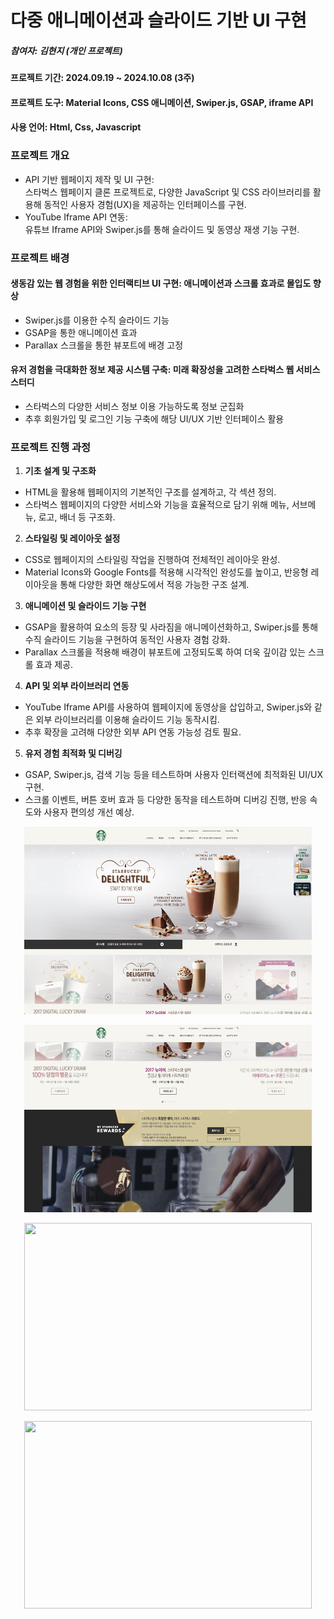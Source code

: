 # 다중 애니메이션과 슬라이드 기반 UI 구현

##### 참여자: 김현지 (개인 프로젝트)  
  
#### 프로젝트 기간: 2024.09.19 ~ 2024.10.08 (3주)  
  
#### 프로젝트 도구: Material Icons, CSS 애니메이션, Swiper.js, GSAP, iframe API
  
#### 사용 언어: Html, Css, Javascript  
  
### 프로젝트 개요  
  - API 기반 웹페이지 제작 및 UI 구현:  
스타벅스 웹페이지 클론 프로젝트로, 다양한 JavaScript 및 CSS 라이브러리를 활용해 동적인 사용자 경험(UX)을 제공하는 인터페이스를 구현.
  - YouTube Iframe API 연동:  
유튜브 Iframe API와 Swiper.js를 통해 슬라이드 및 동영상 재생 기능 구현.  
  
### 프로젝트 배경  
#### 생동감 있는 웹 경험을 위한 인터랙티브 UI 구현: 애니메이션과 스크롤 효과로 몰입도 향상
  - Swiper.js를 이용한 수직 슬라이드 기능
  - GSAP을 통한 애니메이션 효과
  - Parallax 스크롤을 통한 뷰포트에 배경 고정  
#### 유저 경험을 극대화한 정보 제공 시스템 구축: 미래 확장성을 고려한 스타벅스 웹 서비스 스터디
  - 스타벅스의 다양한 서비스 정보 이용 가능하도록 정보 군집화 
  - 추후 회원가입 및 로그인 기능 구축에 해당 UI/UX 기반 인터페이스 활용  
  
### 프로젝트 진행 과정  
1. **기초 설계 및 구조화**
  - HTML을 활용해 웹페이지의 기본적인 구조를 설계하고, 각 섹션 정의.
  - 스타벅스 웹페이지의 다양한 서비스와 기능을 효율적으로 담기 위해 메뉴, 서브메뉴, 로고, 배너 등 구조화.

2. **스타일링 및 레이아웃 설정**
  - CSS로 웹페이지의 스타일링 작업을 진행하여 전체적인 레이아웃 완성.
  - Material Icons와 Google Fonts를 적용해 시각적인 완성도를 높이고, 반응형 레이아웃을 통해 다양한 화면 해상도에서 적응 가능한 구조 설계.

3. **애니메이션 및 슬라이드 기능 구현**
  - GSAP을 활용하여 요소의 등장 및 사라짐을 애니메이션화하고, Swiper.js를 통해 수직 슬라이드 기능을 구현하여 동적인 사용자 경험 강화.
  - Parallax 스크롤을 적용해 배경이 뷰포트에 고정되도록 하여 더욱 깊이감 있는 스크롤 효과 제공.

4. **API 및 외부 라이브러리 연동**
  - YouTube Iframe API를 사용하여 웹페이지에 동영상을 삽입하고, Swiper.js와 같은 외부 라이브러리를 이용해 슬라이드 기능 동작시킴.
  - 추후 확장을 고려해 다양한 외부 API 연동 가능성 검토 필요.

5. **유저 경험 최적화 및 디버깅**
  - GSAP, Swiper.js, 검색 기능 등을 테스트하며 사용자 인터랙션에 최적화된 UI/UX 구현.
  - 스크롤 이벤트, 버튼 호버 효과 등 다양한 동작을 테스트하며 디버깅 진행, 반응 속도와 사용자 편의성 개선 예상.

<p align="center">
  <img width="460" height="300" src="./images/Finished1.png">
</p>  
  
<p align="center">
  <img width="460" height="300" src="./images/Finished2.png">
</p>  
  
<p align="center">
  <img width="460" height="300" src="./images/Finished3.png">
</p>  
  
<p align="center">
  <img width="460" height="300" src="./images/Finished4.png">
</p>